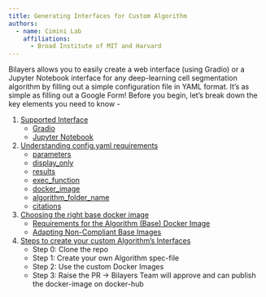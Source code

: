 ```yaml
---
title: Generating Interfaces for Custom Algorithm
authors:
  - name: Cimini Lab
    affiliations:
      - Broad Institute of MIT and Harvard
---
```


Bilayers allows you to easily create a web interface (using Gradio) or a Jupyter Notebook interface for any deep-learning cell segmentation algorithm by filling out a simple configuration file in YAML format. It’s as simple as filling out a Google Form!
Before you begin, let’s break down the key elements you need to know - 

1. [Supported Interface](/supported-interfaces)
    - [Gradio](/supported-interfaces#gradio)
    - [Jupyter Notebook](/supported-interfaces#jupyter-notebook)
2. [Understanding config.yaml requirements](/understanding-config)
    - [parameters](/understanding-config#defining-parameters)
    - [display_only](/understanding-config#defining-display-only)
    - [results](/understanding-config#defining-results)
    - [exec_function](/understanding-config#defining-exec-function)
    - [docker_image](/understanding-config#defining-docker-image)
    - [algorithm_folder_name](/understanding-config#defining-algorithm-folder-name)
    - [citations](/understanding-config#defining-citations)
3. [Choosing the right base docker image](/right-base-docker-image)
    - [Requirements for the Algorithm (Base) Docker Image](/right-base-docker-image#requirements-for-the-algorithm-base-docker-image)
    - [Adapting Non-Compliant Base Images](/right-base-docker-image#adapting-non-compliant-base-images)
4. [Steps to create your custom Algorithm’s Interfaces](/steps-to-create)
    - Step 0: Clone the repo
    - Step 1: Create your own Algorithm spec-file
    - Step 2: Use the custom Docker Images
    - Step 3: Raise the PR → Bilayers Team will approve and can publish the docker-image on docker-hub


